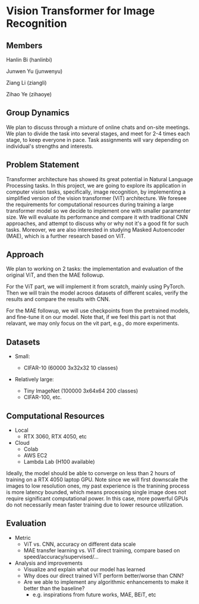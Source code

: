 # Vision Transformer for Image Recognition

## Members

Hanlin Bi (hanlinbi)

Junwen Yu (junwenyu)

Ziang Li (ziangli)

Zihao Ye (zihaoye)

## Group Dynamics

We plan to discuss through a mixture of online chats and on-site meetings. We plan to divide the task into several stages, and meet for 2-4 times each stage, to keep everyone in pace. Task assignments will vary depending on individual's strengths and interests.

## Problem Statement

Transformer architecture has showed its great potential in Natural Language Processing tasks. In this project, we are going to explore its application in computer vision tasks, specifically, image recognition, by implementing a simplified version of the vision transformer (ViT) architecture. We foresee the requirements for computational resources during training a large transformer model so we decide to implement one with smaller paramenter size. We will evaluate its performance and compare it with traditional CNN approaches, and attempt to discuss why or why not it's a good fit for such tasks. Moreover, we are also interested in studying Masked Autoencoder (MAE), which is a further research based on ViT. 

## Approach

We plan to working on 2 tasks: the implementation and evaluation of the original ViT, and then the MAE followup.

For the ViT part, we will implement it from scratch, mainly using PyTorch. Then we will train the model acroos datasets of different scales, verify the results and compare the results with CNN.

For the MAE followup, we will use checkpoints from the pretrained models, and fine-tune it on our model. Note that, if we feel this part is not that relavant, we may only focus on the vit part, e.g., do more experiments.

## Datasets

- Small: 
  - CIFAR-10 (60000 3x32x32 10 classes)

- Relatively large: 
  - Tiny ImageNet (100000 3x64x64 200 classes)
  - CIFAR-100, etc.

## Computational Resources

- Local
  - RTX 3060, RTX 4050, etc
- Cloud
  - Colab
  - AWS EC2
  - Lambda Lab (H100 available)

Ideally, the model should be able to converge on less than 2 hours of training on a RTX 4050 laptop GPU. Note since we will first downscale the images to low resolution ones, my past experience is the tranining process is more latency bounded, which means processing single image does not require significant computational power. In this case, more powerful GPUs do not necessarily mean faster training due to lower resource utilization.

## Evaluation
- Metric
  - ViT vs. CNN, accuracy on different data scale
  - MAE transfer learning vs. ViT direct training, compare based on speed/accuracy/supervised/...
- Analysis and improvements
  - Visualize and explain what our model has learned
  - Why does our direct trained ViT perform better/worse than CNN?
  - Are we able to implement any algorithmic enhancements to make it better than the baseline?
    - e.g. inspirations from future works, MAE, BEiT, etc
